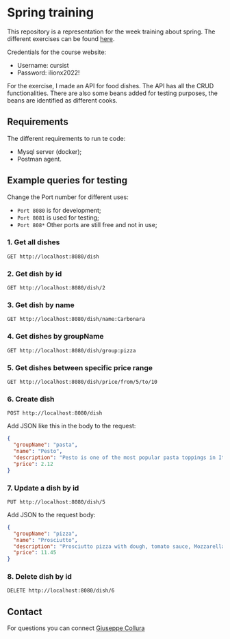 # Spring training

This repository is a representation for the week training about spring.
The different exercises can be found [here](http://springboot.ilionx.carpago.nl).

Credentials for the course website:

- Username: cursist
- Password: ilionx2022!

For the exercise, I made an API for food dishes. The API has all the CRUD functionalities.
There are also some beans added for testing purposes, the beans are identified as different cooks.

## Requirements

The different requirements to run te code:

- Mysql server (docker);
- Postman agent.

## Example queries for testing
Change the Port number for different uses:

- ``Port 8080`` is for development;
- ``Port 8081`` is used for testing;
- ``Port 808*`` Other ports are still free and not in use;

### 1. Get all dishes

````http request
GET http://localhost:8080/dish
````

### 2. Get dish by id

````http request
GET http://localhost:8080/dish/2
````

### 3. Get dish by name

```http request
GET http://localhost:8080/dish/name:Carbonara
```

### 4. Get dishes by groupName

````http request
GET http://localhost:8080/dish/group:pizza
````

### 5. Get dishes between specific price range

````http request
GET http://localhost:8080/dish/price/from/5/to/10
````

### 6. Create dish

````http request
POST http://localhost:8080/dish
````

Add JSON like this in the body to the request:

````json
{
  "groupName": "pasta",
  "name": "Pesto",
  "description": "Pesto is one of the most popular pasta toppings in Italy. It originated in Liguria, specifically in Genoa. .",
  "price": 2.12
}
````

### 7. Update a dish by id

````http request
PUT http://localhost:8080/dish/5
````

Add JSON to the request body:

````json
{
  "groupName": "pizza",
  "name": "Prosciutto",
  "description": "Prosciutto pizza with dough, tomato sauce, Mozzarella cheese, prosciutto di Parma, arugula, Parmesan cheese, sun-dried tomatoes and oregano.",
  "price": 11.45
}
````

### 8. Delete dish by id

````http request
DELETE http://localhost:8080/dish/6
````

## Contact

For questions you can connect [Giuseppe Collura](mailto:)